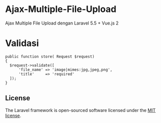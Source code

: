 # Ajax-Multiple-File-Upload
Ajax Multiple File Upload dengan Laravel 5.5 + Vue.js 2

# Validasi
```
public function store( Request $request)
{
  $request->validate([
      'file_name' => 'image|mimes:jpg,jpeg,png',
      'title'     => 'required'
  ]);
}

```

## License

The Laravel framework is open-sourced software licensed under the [MIT license](http://opensource.org/licenses/MIT).
